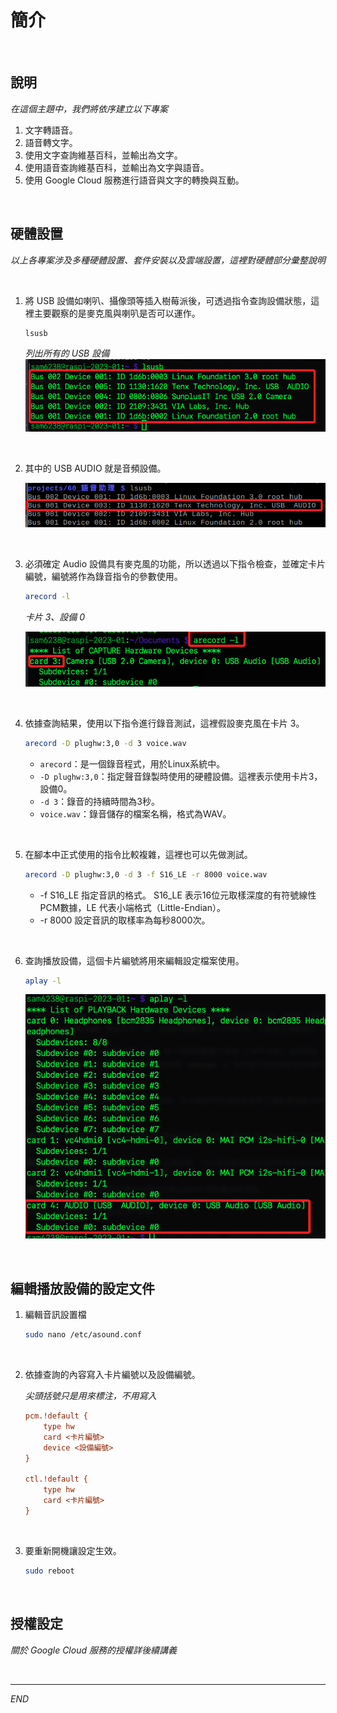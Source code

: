 # 簡介

<br>

## 說明

_在這個主題中，我們將依序建立以下專案_

1. 文字轉語音。
2. 語音轉文字。
3. 使用文字查詢維基百科，並輸出為文字。
4. 使用語音查詢維基百科，並輸出為文字與語音。
5. 使用 Google Cloud 服務進行語音與文字的轉換與互動。

<br>

## 硬體設置

_以上各專案涉及多種硬體設置、套件安裝以及雲端設置，這裡對硬體部分彙整說明_

<br>

1. 將 USB 設備如喇叭、攝像頭等插入樹莓派後，可透過指令查詢設備狀態，這裡主要觀察的是麥克風與喇叭是否可以運作。

   ```bash
   lsusb
   ```

   _列出所有的 USB 設備_
   ![img](images/img_30.png)

<br>

2. 其中的 USB AUDIO 就是音頻設備。

    ![](images/img_16.png)

<br>

3. 必須確定 Audio 設備具有麥克風的功能，所以透過以下指令檢查，並確定卡片編號，編號將作為錄音指令的參數使用。

   ```bash
   arecord -l
   ```

   _卡片 3、設備 0_

   ![img](images/img_01.png)

<br>

4. 依據查詢結果，使用以下指令進行錄音測試，這裡假設麥克風在卡片 3。

   ```bash
   arecord -D plughw:3,0 -d 3 voice.wav
   ```

   - `arecord`：是一個錄音程式，用於Linux系統中。
   - `-D plughw:3,0`：指定聲音錄製時使用的硬體設備。這裡表示使用卡片3，設備0。
   - `-d 3`：錄音的持續時間為3秒。
   - `voice.wav`：錄音儲存的檔案名稱，格式為WAV。

<br>

5. 在腳本中正式使用的指令比較複雜，這裡也可以先做測試。

   ```bash
   arecord -D plughw:3,0 -d 3 -f S16_LE -r 8000 voice.wav
   ```

   - -f S16_LE	指定音訊的格式。 S16_LE 表示16位元取樣深度的有符號線性PCM數據，LE 代表小端格式（Little-Endian）。
   - -r 8000	設定音訊的取樣率為每秒8000次。

<br>

6. 查詢播放設備，這個卡片編號將用來編輯設定檔案使用。

   ```bash
   aplay -l
   ```

   ![](images/img_31.png)

<br>

## 編輯播放設備的設定文件

1. 編輯音訊設置檔

    ```bash
    sudo nano /etc/asound.conf
    ```

<br>

2. 依據查詢的內容寫入卡片編號以及設備編號。

    _尖頭括號只是用來標注，不用寫入_

    ```ini
    pcm.!default {
        type hw 
        card <卡片編號> 
        device <設備編號>
    }

    ctl.!default {
        type hw 
        card <卡片編號> 
    }
    ```

<br>

3. 要重新開機讓設定生效。

    ```bash
    sudo reboot
    ```

<br>

## 授權設定

_關於 Google Cloud 服務的授權詳後續講義_

<br>

---

_END_